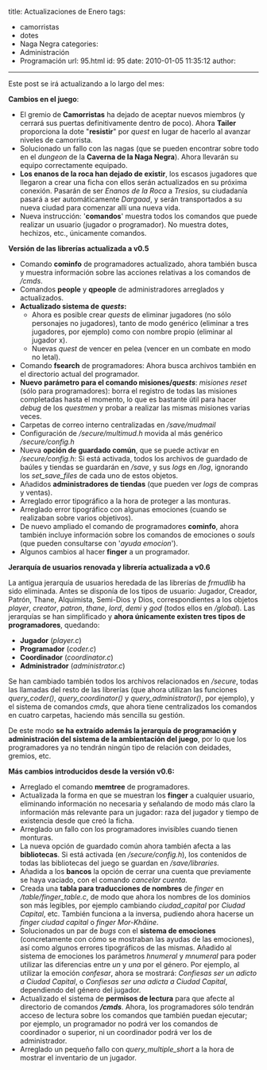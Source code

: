 title: Actualizaciones de Enero
tags:
  - camorristas
  - dotes
  - Naga Negra
categories:
  - Administración
  - Programación
url: 95.html
id: 95
date: 2010-01-05 11:35:12
author:
---
Este post se irá actualizando a lo largo del mes:

**Cambios en el juego**:

*   El gremio de **Camorristas** ha dejado de aceptar nuevos miembros (y cerrará sus puertas definitivamente dentro de poco). Ahora **Tailer** proporciona la dote "**resistir**" por _quest_ en lugar de hacerlo al avanzar niveles de camorrista.
*   Solucionado un fallo con las nagas (que se pueden encontrar sobre todo en el _dungeon_ de la **Caverna de la Naga Negra**). Ahora llevarán su equipo correctamente equipado.
*   **Los enanos de la roca han dejado de existir**, los escasos jugadores que llegaron a crear una ficha con ellos serán actualizados en su próxima conexión. Pasarán de ser _Enanos de la Roca_ a _Tresios_, su ciudadanía pasará a ser automáticamente _Dargaad_, y serán transportados a su nueva ciudad para comenzar allí una nueva vida.
*   Nueva instrucción: '**comandos**' muestra todos los comandos que puede realizar un usuario (jugador o programador). No muestra dotes, hechizos, etc., únicamente comandos.

**Versión de las librerías actualizada a v0.5**

*   Comando **cominfo** de programadores actualizado, ahora también busca y muestra información sobre las acciones relativas a los comandos de _/cmds_.
*   Comandos **people** y **qpeople** de administradores arreglados y actualizados.
*   **Actualizado sistema de** _**quests**_**:**
    *   Ahora es posible crear _quests_ de eliminar jugadores (no sólo personajes no jugadores), tanto de modo genérico (eliminar a tres jugadores, por ejemplo) como con nombre propio (eliminar al jugador x).
    *   Nuevas _quest_ de vencer en pelea (vencer en un combate en modo no letal).
*   Comando **fsearch** de programadores: Ahora busca archivos también en el directorio actual del programador.
*   **Nuevo** **parámetro para el comando misiones/**_**quests**_: _misiones reset_ (sólo para programadores): borra el registro de todas las misiones completadas hasta el momento, lo que es bastante útil para hacer _debug_ de los _questmen_ y probar a realizar las mismas misiones varias veces.
*   Carpetas de correo interno centralizadas en _/save/mudmail_
*   Configuración de _/secure/multimud.h_ movida al más genérico _/secure/config.h_
*   Nueva **opción de guardado común**, que se puede activar en _/secure/config.h_: Si está activada, todos los archivos de guardado de baúles y tiendas se guardarán en _/save_, y sus _logs_ en _/log_, ignorando los _set\_save\_files_ de cada uno de estos objetos.
*   Añadidos **administradores de tiendas** (que pueden ver _logs_ de compras y ventas).
*   Arreglado error tipográfico a la hora de proteger a las monturas.
*   Arreglado error tipográfico con algunas emociones (cuando se realizaban sobre varios objetivos).
*   De nuevo ampliado el comando de programadores **cominfo**, ahora también incluye información sobre los comandos de emociones o _souls_ (que pueden consultarse con '_ayuda emocion_').
*   Algunos cambios al hacer **finger** a un programador.

**Jerarquía de usuarios renovada y librería actualizada a v0.6**  

La antigua jerarquía de usuarios heredada de las librerías de _frmudlib_ ha sido eliminada. Antes se disponía de los tipos de usuario: Jugador, Creador, Patrón, Thane, Alquimista, Semi-Dios y Dios, correspondientes a los objetos _player_, _creator_, _patron_, _thane_, _lord_, _demi_ y _god_ (todos ellos en _/global_). Las jerarquías se han simplificado y **ahora únicamente existen tres tipos de programadores**, quedando:

*   **Jugador** (_player.c_)
*   **Programador** (_coder.c_)
*   **Coordinador** (_coordinator.c_)
*   **Administrador** (_administrator.c_)

Se han cambiado también todos los archivos relacionados en _/secure_, todas las llamadas del resto de las librerías (que ahora utilizan las funciones _query_coder()_, _query_coordinator()_ y _query_administrator()_, por ejemplo), y el sistema de comandos _cmds_, que ahora tiene centralizados los comandos en cuatro carpetas, haciendo más sencilla su gestión.

De este modo **se ha extraído además la jerarquía de programación y administración del sistema de la ambientación del juego**, por lo que los programadores ya no tendrán ningún tipo de relación con deidades, gremios, etc.

**Más cambios introducidos desde la versión v0.6:**

*   Arreglado el comando **memtree** de programadores.
*   Actualizada la forma en que se muestran los **finger** a cualquier usuario, eliminando información no necesaria y señalando de modo más claro la información más relevante para un jugador: raza del jugador y tiempo de existencia desde que creó la ficha.
*   Arreglado un fallo con los programadores invisibles cuando tienen monturas.
*   La nueva opción de guardado común ahora también afecta a las **bibliotecas**. Si está activada (en _/secure/config.h_), los contenidos de todas las bibliotecas del juego se guardan en _/save/libraries._
*   Añadida a los **bancos** la opción de cerrar una cuenta que previamente se haya vaciado, con el comando _cancelar cuenta_.
*   Creada una **tabla para traducciones de nombres** de _finger_ en _/table/finger_table.c_, de modo que ahora los nombres de los dominios son más legibles, por ejemplo cambiando _ciudad_capital_ por _Ciudad Capital_, etc. También funciona a la inversa, pudiendo ahora hacerse un _finger ciudad capital_ o _finger Mor-Khâine_.
*   Solucionados un par de _bugs_ con el **sistema de emociones** (concretamente con cómo se mostraban las ayudas de las emociones), así como algunos errores tipográficos de las mismas. Añadido al sistema de emociones los parámetros _$hnumeral$_ y _$mnumeral$_ para poder utilizar las diferencias entre _un_ y _una_ por el género. Por ejemplo, al utilizar la emoción _confesar_, ahora se mostrará: _Confiesas ser un adicto a Ciudad Capital_, o _Confiesas ser una adicta a Ciudad Capital_, dependiendo del género del jugador.
*   Actualizado el sistema de **permisos de lectura** para que afecte al directorio de comandos **_/cmds_**. Ahora, los programadores sólo tendrán acceso de lectura sobre los comandos que también puedan ejecutar; por ejemplo, un programador no podrá ver los comandos de coordinador o superior, ni un coordinador podrá ver los de administrador.
*   Arreglado un pequeño fallo con _query\_multiple\_short_ a la hora de mostrar el inventario de un jugador.